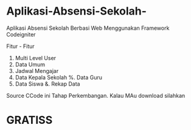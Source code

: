# Aplikasi-Absensi-Sekolah-
Aplikasi Absensi Sekolah Berbasi Web Menggunakan Framework Codeigniter 

Fitur - Fitur 
 1. Multi Level User
 2. Data Umum
 3. Jadwal Mengajar
 4. Data Kepala Sekolah 
 %. Data Guru 
 6. Data Siswa
 &. Rekap Data 
 
Source CCode ini  Tahap Perkembangan.
Kalau MAu download silahkan

# GRATISS
 
